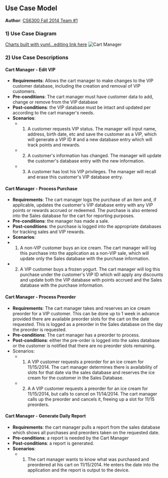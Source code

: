 ## Use Case Model

**Author**: [CS6300 Fall 2014 Team #1](https://github.com/gt-ud-softeng/6300Fall14Team01)
 
### 1) Use Case Diagram

[Charts built with yuml...editing link here](http://yuml.me/edit/26df9b41)
![Cart Manager](http://yuml.me/26df9b41)

### 2) Use Case Descriptions

#### **Cart Manager - Edit VIP** 
- **Requirements**: Allows the cart manager to make changes to the VIP customer database, including the creation and removal of VIP customers.
- **Pre-conditions**: The cart manager must have customer data to add, change or remove from the VIP database
- **Post-conditions**: the VIP database must be intact and updated per according to the cart manager's needs. 
- **Scenarios**:
  - 1. A customer requests VIP status.  The manager will input name, address, birth date, etc and save the customer as a VIP, which will generate a VIP ID # and a new database entry which will track points and rewards.
  - 2. A customer's information has changed.  The manager will update the customer's database entry with the new information.
  - 3. A customer has lost his VIP privileges.  The manager will recall and erase this customer's VIP database entry.
  
   
	
#### **Cart Manager - Process Purchase**
- **Requirements**: The cart manager logs the purchase of an item and, if applicable, updates the customer's VIP database entry with any VIP points or rewards accrued or redeemed.  The purchase is also entered into the Sales database for the cart for reporting purposes.
- **Pre-conditions**: the manager has made a sale.
- **Post-conditions**: the purchase is logged into the appropriate databases for tracking sales and VIP rewards.
-  **Scenarios**:
  - 1. A non-VIP customer buys an ice cream.  The cart manager will log this purchase into the application as a non-VIP sale, which will update only the Sales database with the purchase information.
  - 2. A VIP customer buys a frozen yogurt.  The cart manager will log this purchase under the customer's VIP ID which will apply any discounts and update both the VIP database with points accrued and the Sales database with the purchase information.  
		    		
#### **Cart Manager - Process Preorder**  
- **Requirements**: The cart manager takes and reserves an ice cream preorder for a VIP customer.  This can be done up to 1 week in advance provided there are available preorder slots for the cart on the date requested.  This is logged as a preorder in the Sales database on the day the preorder is requested.
- **Pre-conditions**: The cart manager has a preorder to process.
- **Post-conditions**: either the pre-order is logged into the sales database or the customer is notified that there are no preorder slots remaining.
- Scenarios:
  - 1. A VIP customer requests a preorder for an ice cream for 11/15/2014.  The cart manager determines there is availability of slots for that date via the sales database and reserves the ice cream for the customer in the Sales Database.
  - 2. A A VIP customer requests a preorder for an ice cream for 11/15/2014, but calls to cancel on 11/14/2014.  The cart manager calls up the preorder and cancels it, freeing up a slot for 11/15 preorders.

#### **Cart Manager - Generate Daily Report**
- **Requirements**: the cart manager pulls a report from the sales database which shows all purchases and preorders taken on the requested date.  
- **Pre-conditions**: a report is needed by the Cart Manager
- **Post-conditions**: a report is generated.
- **Scenarios**: 
  - 1. The cart manager wants to know what was purchased and preordered at his cart on 11/15/2014.  He enters the date into the application and the report is output to the device.
